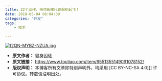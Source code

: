 ```yaml
---
title: 22个动作，带你新陈代谢飙到起飞！
date: 2018-05-04 06:04:39
categories: "开发"
tags:
	- 技术

---
```


[![I2QN-MYBZ-NZUA.jpg][]][I2QN-MYBZ-NZUA.jpg 1]


[I2QN-MYBZ-NZUA.jpg]: /pro/os/crawler/I2QN-MYBZ-NZUA.jpg
[I2QN-MYBZ-NZUA.jpg 1]: /pro/os/crawler/ARZF-3UEQ-EZNI.mp4
 *  **原文作者：** 健身囚徒
 *  **原文链接：** https://www.toutiao.com/item/6551355149091078152/
 *  **版权声明：** 本博客所有文章除特别声明外，均采用 [CC BY-NC-SA 4.0][] 许可协议。转载请注明出处。